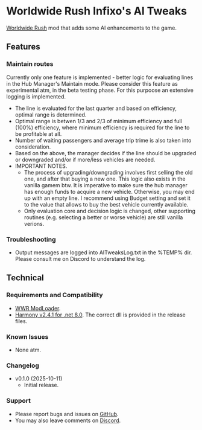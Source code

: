 # Worldwide Rush Infixo's AI Tweaks
[Worldwide Rush](https://store.steampowered.com/app/3325500/Worldwide_Rush/) mod that adds some AI enhancements to the game.

## Features

### Maintain routes
Currently only one feature is implemented - better logic for evaluating lines in the Hub Manager's Maintain mode. Please consider this feature as experimental atm, in the beta testing phase. For this purpoose an extensive logging is implemented.
- The line is evaluated for the last quarter and based on efficiency, optimal range is determined.
- Optimal range is betwen 1/3 and 2/3 of minimum efficiency and full (100%) efficiency, where minimum efficiency is required for the line to be profitable at all.
- Number of waiting passengers and average trip trime is also taken into consideration.
- Based on the above, the manager decides if the line should be upgraded or downgraded and/or if more/less vehicles are needed.
- IMPORTANT NOTES.
  - The process of upgrading/downgrading involves first selling the old one, and after that buying a new one. This logic also exists in the vanilla gamem btw. It is imperative to make sure the hub manager has enough funds to acquire a new vehicle. Otherwise, you may end up with an empty line. I recommend using Budget setting and set it to the value that allows to buy the best vehicle currently available.
  - Only evaluation core and decision logic is changed, other supporting routines (e.g. selecting a better or worse vehicle) are still vanilla verions.

### Troubleshooting
- Output messages are logged into AITweaksLog.txt in the %TEMP% dir. Please consult me on Discord to understand the log.

## Technical

### Requirements and Compatibility
- [WWR ModLoader](https://github.com/Infixo/WWR-ModLoader).
- [Harmony v2.4.1 for .net 8.0](https://github.com/pardeike/Harmony/releases/tag/v2.4.1.0). The correct dll is provided in the release files.

### Known Issues
- None atm.

### Changelog
- v0.1.0 (2025-10-11)
  - Initial release.

### Support
- Please report bugs and issues on [GitHub](https://github.com/Infixo/WWR-AITweaks).
- You may also leave comments on [Discord](https://discord.com/channels/1342565384066170964/1421898965556920342).
